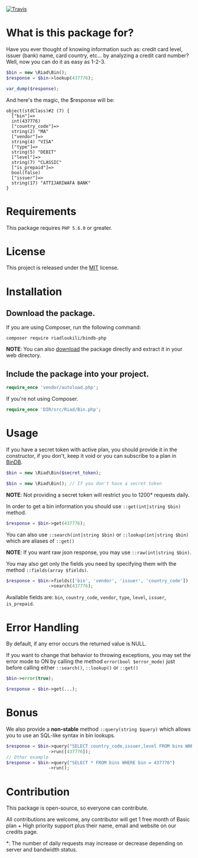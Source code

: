 [![Travis](https://img.shields.io/travis/bindatabase/bindb-php.svg?maxAge=2592000)]()

# What is this package for?

Have you ever thought of knowing information such as: credit card level, issuer (bank) name,
card country, etc... by analyzing a credit card number?
Well, now you can do it as easy as 1-2-3.

```php
$bin = new \Riad\Bin();
$response = $bin->lookup(437776);

var_dump($response);
```

And here's the magic, the $response will be:

```
object(stdClass)#2 (7) {
  ["bin"]=>
  int(437776)
  ["country_code"]=>
  string(2) "MA"
  ["vendor"]=>
  string(4) "VISA"
  ["type"]=>
  string(5) "DEBIT"
  ["level"]=>
  string(7) "CLASSIC"
  ["is_prepaid"]=>
  bool(false)
  ["issuer"]=>
  string(17) "ATTIJARIWAFA BANK"
}
```

# Requirements
This package requires `PHP 5.6.0` or greater.

# License
This project is released under the [MIT](https://github.com/riadloukili/bindb-php/blob/master/LICENSE)
license.

# Installation

## Download the package.

If you are using Composer, run the following command:

```batch
composer require riadloukili/bindb-php
```

**NOTE**: You can also [download](https://github.com/riadloukili/bindb-php/archive/master.zip)
the package directly and extract it in your web directory.

## Include the package into your project.

```php
require_once 'vendor/autoload.php';
```

If you're not using Composer.

```php
require_once 'DIR/src/Riad/Bin.php';
```

# Usage

If you have a secret token with active plan, you should provide it in the constructor, if you don't,
keep it void or you can subscribe to a plan in [BinDB](https://bindb.me/).

```php
$bin = new \Riad\Bin($secret_token);

$bin = new \Riad\Bin(); // If you don't have a secret token
```

**NOTE**: Not providing a secret token will restrict you to 1200* requests daily.

In order to get a bin information you should use `::get(int|string $bin)` method.

```php
$response = $bin->get(437776);
```

You can also use `::search(int|string $bin)` or `::lookup(int|string $bin)` which are aliases of `::get()`

**NOTE**: If you want raw json response, you may use `::raw(int|string $bin)`.

You may also get only the fields you need by specifying them with the method `::fields(array $fields)`.

```php
$response = $bin->fields(['bin', 'vendor', 'issuer', 'country_code'])
                ->search(437776);
```

Available fields are: `bin`, `country_code`, `vendor`, `type`, `level`, `issuer`, `is_prepaid`.

# Error Handling

By default, if any error occurs the returned value is NULL.

If you want to change that behavior to throwing exceptions, you may set the error mode to ON
by calling the method `error(bool $error_mode)` just before calling either `::search()`,
`::lookup()` or `::get()`

```php
$bin->error(true);

$response = $bin->get(...);
```

# Bonus

We also provide a **non-stable** method `::query(string $query)` which allows you to use an
SQL-like syntax in bin lookups.

```php
$response = $bin->query("SELECT country_code,issuer,level FROM bins WHERE bin = ?")
                ->run([437776]);
// Other example
$response = $bin->query("SELECT * FROM bins WHERE bin = 437776")
                ->run();
```

# Contribution

This package is open-source, so everyone can contribute.

All contributions are welcome, any contributor will get 1 free month of Basic plan + High priority
support plus their name, email and website on our credits page.


*: The number of daily requests may increase or decrease depending on server and bandwidth status.
